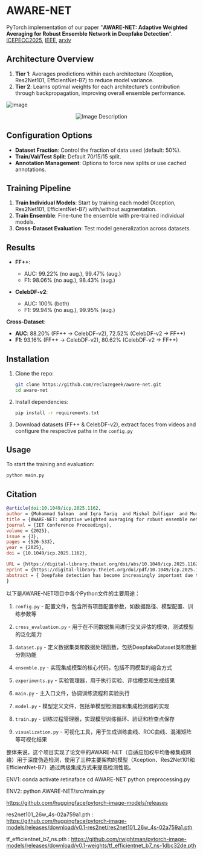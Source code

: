 # AWARE-NET

PyTorch implementation of our paper "**AWARE-NET: Adaptive Weighted Averaging for Robust Ensemble Network in Deepfake Detection**". [ICEPECC2025](https://digital-library.theiet.org/doi/abs/10.1049/icp.2025.1162), [IEEE](https://ieeexplore.ieee.org/abstract/document/10969682), [arxiv](https://arxiv.org/abs/2505.00312)

## Architecture Overview

1. **Tier 1**: Averages predictions within each architecture (Xception, Res2Net101, EfficientNet-B7) to reduce model variance.
2. **Tier 2**: Learns optimal weights for each architecture’s contribution through backpropagation, improving overall ensemble performance.

![image](https://github.com/user-attachments/assets/8bd64d5e-fab3-4e94-98f7-4e0fc44ed81c)
<p align="center">
  <img src="https://github.com/user-attachments/assets/e5622fa7-993e-4605-adf0-012a6bff854c" alt="Image Description"/>
</p>


## Configuration Options

* **Dataset Fraction**: Control the fraction of data used (default: 50%).
* **Train/Val/Test Split**: Default 70/15/15 split.
* **Annotation Management**: Options to force new splits or use cached annotations.

## Training Pipeline

1. **Train Individual Models**: Start by training each model (Xception, Res2Net101, EfficientNet-B7) with/without augmentation.
2. **Train Ensemble**: Fine-tune the ensemble with pre-trained individual models.
3. **Cross-Dataset Evaluation**: Test model generalization across datasets.

## Results

* **FF++**:

  * AUC: 99.22% (no aug.), 99.47% (aug.)
  * F1: 98.06% (no aug.), 98.43% (aug.)
* **CelebDF-v2**:

  * AUC: 100% (both)
  * F1: 99.94% (no aug.), 99.95% (aug.)

**Cross-Dataset**:

* **AUC**: 88.20% (FF++ → CelebDF-v2), 72.52% (CelebDF-v2 → FF++)
* **F1**: 93.16% (FF++ → CelebDF-v2), 80.62% (CelebDF-v2 → FF++)

## Installation

1. Clone the repo:

   ```bash
   git clone https://github.com/recluzegeek/aware-net.git
   cd aware-net
   ```

2. Install dependencies:

   ```bash
   pip install -r requirements.txt
   ```

3. Download datasets (FF++ & CelebDF-v2), extract faces from videos and configure the respective paths in the `config.py`

## Usage

To start the training and evaluation:

```bash
python main.py
```

## Citation

```bibtex
@article{doi:10.1049/icp.2025.1162,
author = {Muhammad Salman  and Iqra Tariq  and Mishal Zulfiqar  and Muqadas Jalal  and Sami Aujla  and Sumbal Fatima },
title = {AWARE-NET: adaptive weighted averaging for robust ensemble network in deepfake detection},
journal = {IET Conference Proceedings},
volume = {2025},
issue = {3},
pages = {526-533},
year = {2025},
doi = {10.1049/icp.2025.1162},

URL = {https://digital-library.theiet.org/doi/abs/10.1049/icp.2025.1162},
eprint = {https://digital-library.theiet.org/doi/pdf/10.1049/icp.2025.1162},
abstract = { Deepfake detection has become increasingly important due to the rise of synthetic media, which poses significant risks to digital identity and cyber presence for security and trust. While multiple approaches have improved detection accuracy, challenges remain in achieving consistent performance across diverse datasets and manipulation types. In response, we propose a novel two-tier ensemble framework for deepfake detection based on deep learning that hierarchically combines multiple instances of three state-of-the-art architectures: Xception, Res2Net101, and EfficientNet-B7. Our framework employs a unique approach where each architecture is instantiated three times with different initializations to enhance model diversity, followed by a learnable weighting mechanism that dynamically combines their predictions.Unlike traditional fixed-weight ensembles, our first-tier averages predictions within each architecture family to reduce model variance, while the second tier learns optimal contribution weights through backpropagation, automatically adjusting each architecture's influence based on their detection reliability.Our experiments achieved state-of-the-art intra-dataset performance with AUC scores of 99.22\% (FF++) and 100.00\% (CelebDF-v2), and F1 scores of 98.06\% (FF++) and 99.94\% (CelebDF-v2) without augmentation. With augmentation, we achieve AUC scores of 99.47\% (FF++) and 100.00\% (CelebDF-v2), and F1 scores of 98.43\% (FF++) and 99.95\% (CelebDF-v2). The framework demonstrates robust cross-dataset generalization, achieving AUC scores of 88.20\% and 72.52\%, and F1 scores of 93.16\% and 80.62\% in cross-dataset evaluations. }
}
```
以下是AWARE-NET项目中各个Python文件的主要用途：

1. `config.py` - 配置文件，包含所有项目配置参数，如数据路径、模型配置、训练参数等
   
2. `cross_evaluation.py` - 用于在不同数据集间进行交叉评估的模块，测试模型的泛化能力

3. `dataset.py` - 定义数据集类和数据处理函数，包括DeepfakeDataset类和数据分割功能

4. `ensemble.py` - 实现集成模型的核心代码，包括不同模型的组合方式

5. `experiments.py` - 实验管理器，用于执行实验、评估模型和生成结果

6. `main.py` - 主入口文件，协调训练流程和实验执行

7. `model.py` - 模型定义文件，包括单模型检测器和集成检测器的实现

8. `train.py` - 训练过程管理器，实现模型训练循环、验证和检查点保存

9. `visualization.py` - 可视化工具，用于生成训练曲线、ROC曲线、混淆矩阵等可视化结果

整体来说，这个项目实现了论文中的AWARE-NET（自适应加权平均鲁棒集成网络）用于深度伪造检测，使用了三种主要架构的模型（Xception、Res2Net101和EfficientNet-B7）通过两级集成方式来提高检测性能。

ENV1:
conda activate retinaface
cd AWARE-NET
python preprocessing.py

ENV2:
python AWARE-NET/src/main.py

https://github.com/huggingface/pytorch-image-models/releases

res2net101_26w_4s-02a759a1.pth : https://github.com/huggingface/pytorch-image-models/releases/download/v0.1-res2net/res2net101_26w_4s-02a759a1.pth

tf_efficientnet_b7_ns.pth : 
https://github.com/rwightman/pytorch-image-models/releases/download/v0.1-weights/tf_efficientnet_b7_ns-1dbc32de.pth
